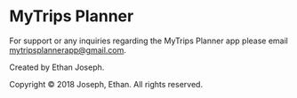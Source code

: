 # MyTrips Planner

For support or any inquiries regarding the MyTrips Planner app please email           
mytripsplannerapp@gmail.com.

Created by Ethan Joseph.  

Copyright © 2018 Joseph, Ethan. All rights reserved.

